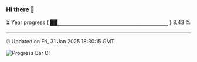 ### Hi there 👋

⏳ Year progress { ██▁▁▁▁▁▁▁▁▁▁▁▁▁▁▁▁▁▁▁▁▁▁▁▁▁▁▁▁ } 8.43 %

---

⏰ Updated on Fri, 31 Jan 2025 18:30:15 GMT

![Progress Bar CI](https://github.com/DhruviPatel157/GitHub-Actions-Demo/workflows/Progress%20Bar%20CI/badge.svg)
